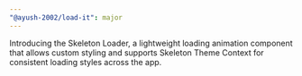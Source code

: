 ```yaml
---
"@ayush-2002/load-it": major
---
```


Introducing the Skeleton Loader, a lightweight loading animation component that allows custom styling and supports Skeleton Theme Context for consistent loading styles across the app.

